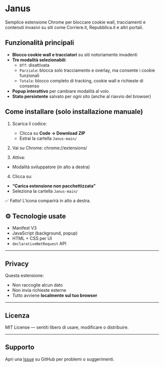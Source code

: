 # Janus

Semplice estensione Chrome per bloccare cookie wall, tracciamenti e contenuti invasivi su siti come Corriere.it, Repubblica.it e altri portali.

## Funzionalità principali

- **Blocco cookie wall e tracciatori** su siti notoriamente invadenti
- **Tre modalità selezionabili**:
  - `Off`: disattivata
  - `Parziale`: blocca solo tracciamento e overlay, ma consente i cookie funzionali
  - `Totale`: blocco completo di tracking, cookie wall e richieste di consenso
- **Popup interattivo** per cambiare modalità al volo
- **Stato persistente** salvato per ogni sito (anche al riavvio del browser)

## Come installare (solo installazione manuale)

1. Scarica il codice:
   - Clicca su **Code → Download ZIP**
   - Estrai la cartella `Janus-main/`

2. Vai su Chrome: chrome://extensions/
3. Attiva:
- Modalità sviluppatore (in alto a destra)

4. Clicca su:
- **“Carica estensione non pacchettizzata”**
- Seleziona la cartella `Janus-main/`

✅ Fatto! L’icona comparirà in alto a destra.


## ⚙️ Tecnologie usate

- Manifest V3
- JavaScript (background, popup)
- HTML + CSS per UI
- `declarativeNetRequest` API

---

## Privacy

Questa estensione:
- Non raccoglie alcun dato
- Non invia richieste esterne
- Tutto avviene **localmente sul tuo browser**

---

## Licenza

MIT License — sentiti libero di usare, modificare o distribuire.

---

## Supporto

Apri una [Issue](https://github.com/tuo-utente/nome-repo/issues) su GitHub per problemi o suggerimenti.

